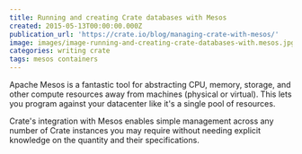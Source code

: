```yaml
---
title: Running and creating Crate databases with Mesos
created: 2015-05-13T00:00:00.000Z
publication_url: 'https://crate.io/blog/managing-crate-with-mesos/'
image: images/image-running-and-creating-crate-databases-with.mesos.jpg
categories: writing crate
tags: mesos containers
---
```


Apache Mesos is a fantastic tool for abstracting CPU, memory, storage, and other compute resources away from machines (physical or virtual). This lets you program against your datacenter like it's a single pool of resources.

Crate's integration with Mesos enables simple management across any number of Crate instances you may require without needing explicit knowledge on the quantity and their specifications.
